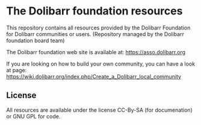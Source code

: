 # The Dolibarr foundation resources

This repository contains all resources provided by the Dolibarr Foundation for Dolibarr communities or users.
(Repository managed by the Dolibarr foundation board team)

The Dolibarr foundation web site is available at:
https://asso.dolibarr.org

If you are looking on how to build your own community, you can have a look at page:
https://wiki.dolibarr.org/index.php/Create_a_Dolibarr_local_community

## License
All resources are available under the license CC-By-SA (for documenation) or GNU GPL for code.
